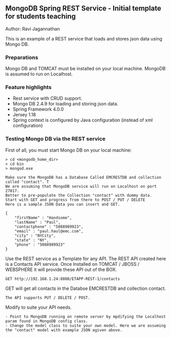 ## MongoDB Spring REST Service - Initial template for students teaching
Author: Ravi Jagannathan  

This is an example of a REST service that loads and stores json data using Mongo DB. 

### Preparations
Mongo DB  and TOMCAT must be installed on your local machine. MongoDB is assumed to run on Localhost.

### Feature highlights
- Rest service with CRUD support.
- Mongo DB 2.4.9 for loading and storing json data.
- Spring Framework 4.0.0
- Jersey 1.18
- Spring context is configured by Java configuration (instead of xml configuration)

### Testing Mongo DB via the REST service

First of all, you must start Mongo DB on your local machine:

```
> cd <mongodb_home_dir>
> cd bin
> mongod.exe
```
```
Make sure the MongoDB has a Database Called EMCRESTDB and collection called "contact". T
We are assuming that MongoDB service will run on Localhost on port 27017.
Better to pre-populate the Collection "contact" with dummy data.
Start with GET and progress from there to POST / PUT / DELETE 
Here is a sample JSON Data you can insert and GET.

```
```
{
    "firstName" : "Handsome",
    "lastName" : "Paul",
    "contactphone" : "5088989923",
    "email" : "paul.haul@emc.com",
    "city" : "NYCity",
    "state" : "NY",
    "phone" : "5088989923"
}
```

Use the REST service as a Template for any API. The REST API created here is a Contacts API service.
Once Installed on TOMCAT / JBOSS / WEBSPHERE it will provide these API out of the BOX.

```
GET http://192.168.1.24:8080/ETAPP-REST-1/contacts
```
GET will get all contacts in the Databse EMCRESTDB and collection contact. 

```
The API supports PUT / DELETE / POST.
```
Modify to suite your API needs.
```
- Point to MongoDB running on remote server by mpdifying the Localhost param found in MongoDB config class.
- Change the model class to suite your own model. Here we are assuming the "contact" model with example JSON agiven above.
```
